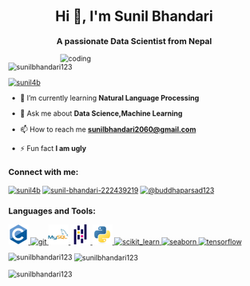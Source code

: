 <h1 align="center">Hi 👋, I'm Sunil Bhandari</h1>
<h3 align="center">A passionate Data Scientist from Nepal</h3>
<img align="right"alt="coding"width="400"src="https://media1.giphy.com/media/LaVp0AyqR5bGsC5Cbm/200w.gif?cid=6c09b952azik1qg6xh6esm7z9iwrfhnqyzj8v67sd8tpo8a6&ep=v1_gifs_search&rid=200w.gif&ct=g"

<p align="left"> <img src="https://komarev.com/ghpvc/?username=sunilbhandari123&label=Profile%20views&color=0e75b6&style=flat" alt="sunilbhandari123" /> </p>

<p align="left"> <a href="https://twitter.com/sunil4b" target="blank"><img src="https://img.shields.io/twitter/follow/sunil4b?logo=twitter&style=for-the-badge" alt="sunil4b" /></a> </p>

- 🌱 I’m currently learning **Natural Language Processing**

- 💬 Ask me about **Data Science,Machine Learning**

- 📫 How to reach me **sunilbhandari2060@gmail.com**

- ⚡ Fun fact **I am ugly**

<h3 align="left">Connect with me:</h3>
<p align="left">
<a href="https://twitter.com/sunil4b" target="blank"><img align="center" src="https://raw.githubusercontent.com/rahuldkjain/github-profile-readme-generator/master/src/images/icons/Social/twitter.svg" alt="sunil4b" height="30" width="40" /></a>
<a href="https://linkedin.com/in/sunil-bhandari-222439219" target="blank"><img align="center" src="https://raw.githubusercontent.com/rahuldkjain/github-profile-readme-generator/master/src/images/icons/Social/linked-in-alt.svg" alt="sunil-bhandari-222439219" height="30" width="40" /></a>
<a href="https://medium.com/@buddhaparsad123" target="blank"><img align="center" src="https://raw.githubusercontent.com/rahuldkjain/github-profile-readme-generator/master/src/images/icons/Social/medium.svg" alt="@buddhaparsad123" height="30" width="40" /></a>
</p>

<h3 align="left">Languages and Tools:</h3>
<p align="left"> <a href="https://www.cprogramming.com/" target="_blank" rel="noreferrer"> <img src="https://raw.githubusercontent.com/devicons/devicon/master/icons/c/c-original.svg" alt="c" width="40" height="40"/> </a> <a href="https://git-scm.com/" target="_blank" rel="noreferrer"> <img src="https://www.vectorlogo.zone/logos/git-scm/git-scm-icon.svg" alt="git" width="40" height="40"/> </a> <a href="https://www.mysql.com/" target="_blank" rel="noreferrer"> <img src="https://raw.githubusercontent.com/devicons/devicon/master/icons/mysql/mysql-original-wordmark.svg" alt="mysql" width="40" height="40"/> </a> <a href="https://pandas.pydata.org/" target="_blank" rel="noreferrer"> <img src="https://raw.githubusercontent.com/devicons/devicon/2ae2a900d2f041da66e950e4d48052658d850630/icons/pandas/pandas-original.svg" alt="pandas" width="40" height="40"/> </a> <a href="https://www.python.org" target="_blank" rel="noreferrer"> <img src="https://raw.githubusercontent.com/devicons/devicon/master/icons/python/python-original.svg" alt="python" width="40" height="40"/> </a> <a href="https://scikit-learn.org/" target="_blank" rel="noreferrer"> <img src="https://upload.wikimedia.org/wikipedia/commons/0/05/Scikit_learn_logo_small.svg" alt="scikit_learn" width="40" height="40"/> </a> <a href="https://seaborn.pydata.org/" target="_blank" rel="noreferrer"> <img src="https://seaborn.pydata.org/_images/logo-mark-lightbg.svg" alt="seaborn" width="40" height="40"/> </a> <a href="https://www.tensorflow.org" target="_blank" rel="noreferrer"> <img src="https://www.vectorlogo.zone/logos/tensorflow/tensorflow-icon.svg" alt="tensorflow" width="40" height="40"/> </a> </p>

<p><img align="left" src="https://github-readme-stats.vercel.app/api/top-langs?username=sunilbhandari123&show_icons=true&locale=en&layout=compact" alt="sunilbhandari123" /></p>

<p>&nbsp;<img align="center" src="https://github-readme-stats.vercel.app/api?username=sunilbhandari123&show_icons=true&locale=en" alt="sunilbhandari123" /></p>

<p><img align="center" src="https://github-readme-streak-stats.herokuapp.com/?user=sunilbhandari123&" alt="sunilbhandari123" /></p>
